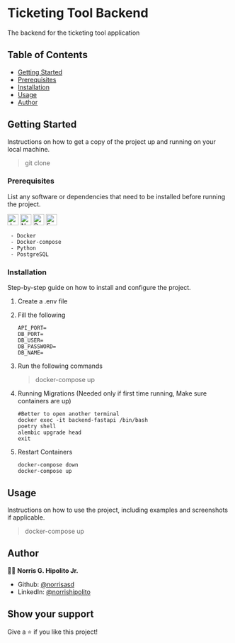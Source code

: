 # Ticketing Tool Backend

The backend for the ticketing tool application

## Table of Contents

- [Getting Started](#getting-started)
- [Prerequisites](#prerequisites)
- [Installation](#installation)
- [Usage](#usage)
- [Author](#Author)

## Getting Started

Instructions on how to get a copy of the project up and running on your local machine.

> git clone

### Prerequisites

List any software or dependencies that need to be installed before running the project.

<a href="https://developer.mozilla.org/en-US/docs/Web/JavaScript" target="_blank" rel="noreferrer"><img src="https://raw.githubusercontent.com/danielcranney/readme-generator/main/public/icons/skills/docker-colored.svg" width="25" height="25" alt="JavaScript" /></a>
<a href="https://nodejs.org/en/" target="_blank" rel="noreferrer"><img src="https://raw.githubusercontent.com/danielcranney/readme-generator/main/public/icons/skills/python-colored.svg" width="25" height="25" alt="NodeJS" /></a>
<a href="https://www.postgresql.org/" target="_blank" rel="noreferrer"><img src="https://raw.githubusercontent.com/danielcranney/readme-generator/main/public/icons/skills/postgresql-colored.svg" width="25" height="25" alt="PostgreSQL" /></a>
</a><a href="https://fastapi.tiangolo.com/" target="_blank" rel="noreferrer"><img src="https://raw.githubusercontent.com/danielcranney/readme-generator/main/public/icons/skills/fastapi-colored.svg" width="25" height="25" alt="Fast API" /></a>

```
 - Docker
 - Docker-compose
 - Python
 - PostgreSQL
```

### Installation

Step-by-step guide on how to install and configure the project.

1. Create a .env file
2. Fill the following

   ```
   API_PORT=
   DB_PORT=
   DB_USER=
   DB_PASSWORD=
   DB_NAME=
   ```

3. Run the following commands
   > docker-compose up
4. Running Migrations (Needed only if first time running, Make sure containers are up)

   ```
   #Better to open another terminal
   docker exec -it backend-fastapi /bin/bash
   poetry shell
   alembic upgrade head
   exit
   ```

5. Restart Containers
   ```
   docker-compose down
   docker-compose up
   ```

## Usage

Instructions on how to use the project, including examples and screenshots if applicable.

> docker-compose up

## Author

👨‍💻 **Norris G. Hipolito Jr.**

- Github: [@norrisasd](https://github.com/norrisasd)
- LinkedIn: [@norrishipolito](https://www.linkedin.com/in/norris-hipolito-jr-a67574209/)

## Show your support

Give a ⭐️ if you like this project!
